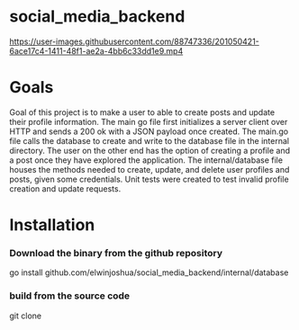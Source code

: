 # social_media_backend

https://user-images.githubusercontent.com/88747336/201050421-6ace17c4-1411-48f1-ae2a-4bb6c33dd1e9.mp4

# Goals

Goal of this project is to make a user to able to create posts and update their profile information. The main go file first initializes a server client over HTTP and sends a 200 ok with a JSON payload once created. The main.go file calls the database to create and write to the database file in the internal directory. The user on the other end has the option of creating a profile and a post once they have explored the application. The internal/database file houses the methods needed to create, update, and delete user profiles and posts, given some credentials. Unit tests were created to test invalid profile creation and update requests.

# Installation
### Download the binary from the github repository

 go install github.com/elwinjoshua/social_media_backend/internal/database
 
 ### build from the source code
 git clone 
 
